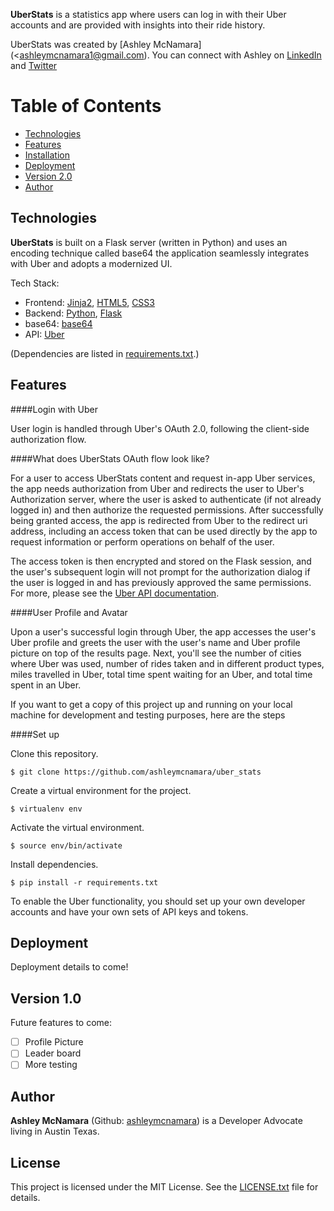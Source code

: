 **UberStats** is a statistics app where users can log in with their Uber accounts and are provided with insights into their ride history.

UberStats was created by [Ashley McNamara](<ashleymcnamara1@gmail.com). You can connect with Ashley on [LinkedIn](https://www.linkedin.com/in/ashleymcnamara) and [Twitter](https://twitter.com/ashleymcnamara)


# Table of Contents
* [Technologies](#technologies)
* [Features](#features)
* [Installation](#install)
* [Deployment](#deployment)
* [Version 2.0](#future)
* [Author](#author)

## <a name="technologies"></a>Technologies

**UberStats** is built on a Flask server (written in Python) and uses an encoding technique called base64 the application seamlessly integrates with Uber and adopts a modernized UI.

Tech Stack:
* Frontend: [Jinja2](http://jinja.pocoo.org/docs/dev/), [HTML5](https://developer.mozilla.org/en-US/docs/Web/Guide/HTML/HTML5), [CSS3](https://developer.mozilla.org/en-US/docs/Web/CSS/CSS3)
* Backend: [Python](https://www.python.org/), [Flask](http://flask.pocoo.org/)
* base64: [base64](https://en.wikipedia.org/wiki/Base64)
* API: [Uber](https://developer.uber.com/)

(Dependencies are listed in [requirements.txt](requirements.txt).)

## <a name="features"></a>Features

####Login with Uber

User login is handled through Uber's OAuth 2.0, following the client-side authorization flow. 

####What does UberStats OAuth flow look like?

For a user to access UberStats content and request in-app Uber services, the app needs authorization from Uber and redirects the user to Uber's Authorization server, where the user is asked to authenticate (if not already logged in) and then authorize the requested permissions. After successfully being granted access, the app is redirected from Uber to the redirect uri address, including an access token that can be used directly by the app to request information or perform operations on behalf of the user. 

The access token is then encrypted and stored on the Flask session, and the user's subsequent login will not prompt for the authorization dialog if the user is logged in and has previously approved the same permissions. For more, please see the [Uber API documentation](https://developer.uber.com/docs/authentication).

####User Profile and Avatar

Upon a user's successful login through Uber, the app accesses the user's Uber profile and greets the user with the user's name and Uber profile picture on top of the results page. Next, you'll see the number of cities where Uber was used, number of rides taken and in different product types, miles travelled in Uber, total time spent waiting for an Uber, and total time spent in an Uber.

If you want to get a copy of this project up and running on your local machine for development and testing purposes, here are the steps

####Set up

Clone this repository.
```
$ git clone https://github.com/ashleymcnamara/uber_stats
```
Create a virtual environment for the project.
```
$ virtualenv env
```
Activate the virtual environment.
```
$ source env/bin/activate
```
Install dependencies.
```
$ pip install -r requirements.txt
```
To enable the Uber functionality, you should set up your own developer accounts and have your own sets of API keys and tokens. 

## <a name="deployment"></a>Deployment

Deployment details to come!

## <a name="future"></a>Version 1.0

Future features to come:

- [ ] Profile Picture
- [ ] Leader board
- [ ] More testing

## <a name="author"></a>Author

**Ashley McNamara** (Github: [ashleymcnamara](https://github.com/ashleymcnamara)) is a Developer Advocate living in Austin Texas. 

## <a name="license"></a>License

This project is licensed under the MIT License. See the [LICENSE.txt](LICENSE.txt) file for details.
